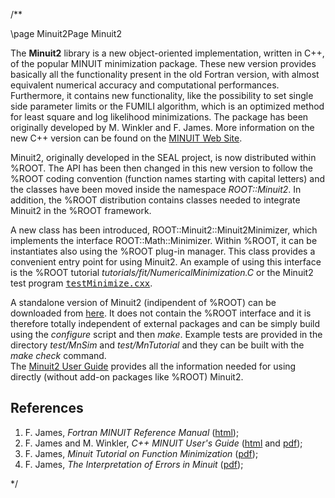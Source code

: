 /**

\page Minuit2Page Minuit2


The **Minuit2** library is a new object-oriented implementation, written in C++, of the popular MINUIT minimization package. These new version provides basically all the functionality present in the old Fortran version, with almost equivalent numerical accuracy and computational performances. Furthermore, it contains new functionality, like the possibility to set single side parameter limits or the FUMILI algorithm, which is an optimized method for least square and log likelihood minimizations. The package has been originally developed by M. Winkler and F. James. More information on the new C++ version can be found on the [MINUIT Web Site](http://www.cern.ch/minuit).

Minuit2, originally developed in the SEAL project, is now distributed within %ROOT. The API has been then changed in this new version to follow the %ROOT coding convention (function names starting with capital letters) and the classes have been moved inside the namespace _ROOT::Minuit2_. In addition, the %ROOT distribution contains classes needed to integrate Minuit2 in the %ROOT framework.

A new class has been introduced, ROOT::Minuit2::Minuit2Minimizer, which implements the interface ROOT::Math::Minimizer. Within %ROOT, it can be instantiates also using the %ROOT plug-in manager. This class provides a convenient entry point for using Minuit2\. An example of using this interface is the %ROOT tutorial _tutorials/fit/NumericalMinimization.C_ or the Minuit2 test program [<tt>testMinimize.cxx</tt>](http://root.cern.ch/viewvc/trunk/math/minuit2/test/testMinimize.cxx?view=markup).

A standalone version of Minuit2 (indipendent of %ROOT) can be downloaded from [here](../Minuit2.tar.gz). It does not contain the %ROOT interface and it is therefore totally independent of external packages and can be simply build using the _configure_ script and then _make_. Example tests are provided in the directory _test/MnSim_ and _test/MnTutorial_ and they can be built with the _make check_ command.   
The [Minuit2 User Guide](https://root.cern.ch/root/htmldoc/guides/minuit2/Minuit2.html) provides all the information needed for using directly (without add-on packages like %ROOT) Minuit2.

## References

1.  F. James, _Fortran MINUIT Reference Manual_ ([html](http://wwwasdoc.web.cern.ch/wwwasdoc/minuit/minmain.html));
2.  F. James and M. Winkler, _C++ MINUIT User's Guide_ ([html](https://root.cern.ch/root/htmldoc/guides/minuit2/Minuit2.html) and [pdf](https://root.cern.ch/root/htmldoc/guides/minuit2/Minuit2.pdf));
3.  F. James, _Minuit Tutorial on Function Minimization_ ([pdf](http://seal.cern.ch/documents/minuit/mntutorial.pdf));
4.  F. James, _The Interpretation of Errors in Minuit_ ([pdf](http://seal.cern.ch/documents/minuit/mnerror.pdf));


*/
